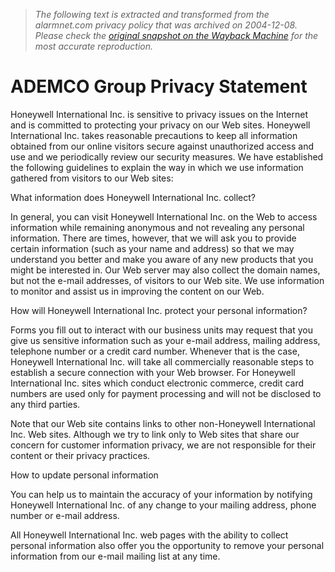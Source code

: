 > *The following text is extracted and transformed from the alarmnet.com privacy policy that was archived on 2004-12-08. Please check the [original snapshot on the Wayback Machine](https://web.archive.org/web/20041208011738id_/http%3A//www.ademco.com/privacy.htm) for the most accurate reproduction.*

# ADEMCO Group Privacy Statement

Honeywell International Inc. is sensitive to privacy issues on the Internet and is committed to protecting your privacy on our Web sites. Honeywell International Inc. takes reasonable precautions to keep all information obtained from our online visitors secure against unauthorized access and use and we periodically review our security measures. We have established the following guidelines to explain the way in which we use information gathered from visitors to our Web sites: 

What information does Honeywell International Inc. collect?

In general, you can visit Honeywell International Inc. on the Web to access information while remaining anonymous and not revealing any personal information. There are times, however, that we will ask you to provide certain information (such as your name and address) so that we may understand you better and make you aware of any new products that you might be interested in. Our Web server may also collect the domain names, but not the e-mail addresses, of visitors to our Web site. We use information to monitor and assist us in improving the content on our Web. 

How will Honeywell International Inc. protect your personal information?

Forms you fill out to interact with our business units may request that you give us sensitive information such as your e-mail address, mailing address, telephone number or a credit card number. Whenever that is the case, Honeywell International Inc. will take all commercially reasonable steps to establish a secure connection with your Web browser. For Honeywell International Inc. sites which conduct electronic commerce, credit card numbers are used only for payment processing and will not be disclosed to any third parties. 

Note that our Web site contains links to other non-Honeywell International Inc. Web sites. Although we try to link only to Web sites that share our concern for customer information privacy, we are not responsible for their content or their privacy practices. 

How to update personal information

You can help us to maintain the accuracy of your information by notifying Honeywell International Inc. of any change to your mailing address, phone number or e-mail address. 

All Honeywell International Inc. web pages with the ability to collect personal information also offer you the opportunity to remove your personal information from our e-mail mailing list at any time.

